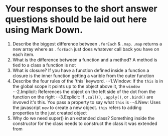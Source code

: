 # Your responses to the short answer questions should be laid out here using Mark Down.
1. Describe the biggest difference between `.forEach` & `.map`.
`.map` returns a new array where as `.forEach` just does whatever call back you have on each item. 
2. What is the difference between a function and a method?
A method is tied to a class a function is not
3. What is closure?
If you have a function defined inside a function a closure is the inner function getting a varible from the outer function 
4. Describe the four rules of the 'this' keyword.
⋅⋅⋅1.Window: If the `this` is in the global scope it points up to the object above it, the `window`
⋅⋅⋅2.Implicit: References the object on the left side of the dot from the function on the right
⋅⋅⋅3.Explicit: If `.call()`, `.apply()`, or `.bind()` are invoved it's this. You pass a property to say what `this` is
⋅⋅⋅4.New: Uses the javascript `new` to create a new object. `this` refers to adding properties to the just created object
5. Why do we need super() in an extended class?
Something inside the constructor for the class needs to construct the class it was extended from 
